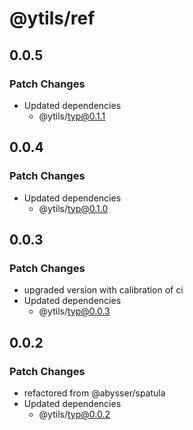 # @ytils/ref

## 0.0.5

### Patch Changes

-   Updated dependencies
    -   @ytils/typ@0.1.1

## 0.0.4

### Patch Changes

-   Updated dependencies
    -   @ytils/typ@0.1.0

## 0.0.3

### Patch Changes

-   upgraded version with calibration of ci
-   Updated dependencies
    -   @ytils/typ@0.0.3

## 0.0.2

### Patch Changes

-   refactored from @abysser/spatula
-   Updated dependencies
    -   @ytils/typ@0.0.2
